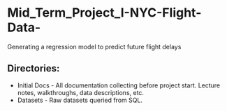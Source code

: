 # Mid_Term_Project_I-NYC-Flight-Data-
Generating a regression model to predict future flight delays

## Directories:
- Initial Docs - All documentation collecting before project start. Lecture notes, walkthroughs, data descriptions, etc.
- Datasets - Raw datasets queried from SQL.

